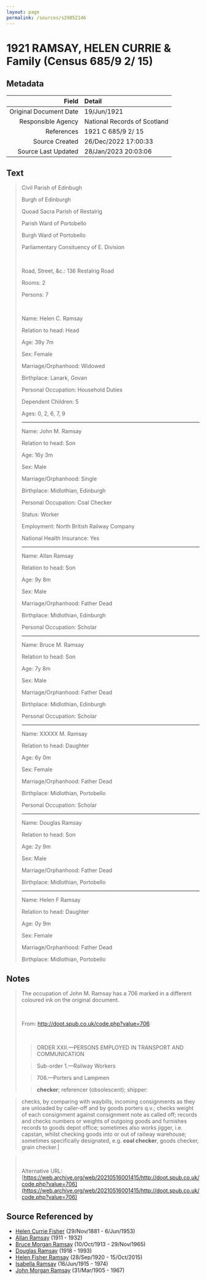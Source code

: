 ```yaml
---
layout: page
permalink: /sources/s29852146
---
```


# 1921 RAMSAY, HELEN CURRIE & Family (Census 685/9 2/ 15)

## Metadata

Field | Detail
---:|:---
Original Document Date | 19/Jun/1921
Responsible Agency | National Records of Scotland
References | 1921 C 685/9 2/ 15
Source Created | 26/Dec/2022 17:00:33
Source Last Updated | 28/Jan/2023 20:03:06

## Text

> Civil Parish of Edinbugh
>
> Burgh of Edinburgh
>
> Quoad Sacra Parish of Restalrig
>
> Parish Ward of Portobello
>
> Burgh Ward of Portobello
>
> Parliamentary Consituency of E. Division
>
> <br/>
>
> Road, Street, &c.: 136 Restalrig Road
>
> Rooms: 2
>
> Persons: 7
>
> <br/>
>
> Name: Helen C. Ramsay
>
> Relation to head: Head
>
> Age: 39y 7m
>
> Sex: Female
>
> Marriage/Orphanhood: Widowed
>
> Birthplace: Lanark, Govan
>
> Personal Occupation: Household Duties
>
> Dependent Children: 5
>
> Ages: 0, 2, 6, 7, 9
>
> ---
>
> Name: John M. Ramsay
>
> Relation to head: Son
>
> Age: 16y 3m
>
> Sex: Male
>
> Marriage/Orphanhood: Single
>
> Birthplace: Midlothian, Edinburgh
>
> Personal Occupation: Coal Checker
>
> Status: Worker
>
> Employment: North British Railway Company
>
> National Health Insurance: Yes
>
> ---
>
> Name: Allan Ramsay
>
> Relation to head: Son
>
> Age: 9y 8m
>
> Sex: Male
>
> Marriage/Orphanhood: Father Dead
>
> Birthplace: Midlothian, Edinburgh
>
> Personal Occupation: Scholar
>
> ---
>
> Name: Bruce M. Ramsay
>
> Relation to head: Son
>
> Age: 7y 8m
>
> Sex: Male
>
> Marriage/Orphanhood: Father Dead
>
> Birthplace: Midlothian, Edinburgh
>
> Personal Occupation: Scholar
>
> ---
>
> Name: XXXXX M. Ramsay
>
> Relation to head: Daughter
>
> Age: 6y 0m
>
> Sex: Female
>
> Marriage/Orphanhood: Father Dead
>
> Birthplace: Midlothian, Portobello
>
> Personal Occupation: Scholar
>
> ---
>
> Name: Douglas Ramsay
>
> Relation to head: Son
>
> Age: 2y 9m
>
> Sex: Male
>
> Marriage/Orphanhood: Father Dead
>
> Birthplace: Midlothian, Portobello
>
> ---
>
> Name: Helen F Ramsay
>
> Relation to head: Daughter
>
> Age: 0y 9m
>
> Sex: Female
>
> Marriage/Orphanhood: Father Dead
>
> Birthplace: Midlothian, Portobello
>

## Notes

> The occupation of John M. Ramsay has a 706 marked in a different coloured ink on the original document.
>
> <br/>
>
> From: http://doot.spub.co.uk/code.php?value=706
>
> <br/>
>
> > ORDER XXII.—PERSONS EMPLOYED IN TRANSPORT AND COMMUNICATION
>
> > Sub-order 1.—Railway Workers
>
> > 706.—Porters and Lampmen
>
> > 
>
> > **checker**; referencer (obsolescent); shipper:
>

> checks, by comparing with waybills, incoming consignments as they are unloaded by caller-off and by goods porters q.v.; checks weight of each consignment against consignment note as called off; records and checks numbers or weights of outgoing goods and furnishes records to goods depot office; sometimes also works jigger, i.e. capstan, whilst checking goods into or out of railway warehouse; sometimes specifically designated, e.g. **coal checker**, goods checker, grain checker.|

> <br/>
>
> Alternative URL: [https://web.archive.org/web/20210516001415/http://doot.spub.co.uk/code.php?value=706](https://web.archive.org/web/20210516001415/http://doot.spub.co.uk/code.php?value=706)
>


## Source Referenced by

* [Helen Currie Fisher](../people/@18426904@-helen-currie-fisher-b1881-11-29-d1953-6-6.md) (29/Nov/1881 - 6/Jun/1953)
* [Allan Ramsay](../people/@62219744@-allan-ramsay-b1911-d1932.md) (1911 - 1932)
* [Bruce Morgan Ramsay](../people/@49046148@-bruce-morgan-ramsay-b1913-10-10-d1965-11-29.md) (10/Oct/1913 - 29/Nov/1965)
* [Douglas Ramsay](../people/@12977578@-douglas-ramsay-b1918-d1993.md) (1918 - 1993)
* [Helen Fisher Ramsay](../people/@34267190@-helen-fisher-ramsay-b1920-9-28-d2015-10-15.md) (28/Sep/1920 - 15/Oct/2015)
* [Isabella Ramsay](../people/@80504300@-isabella-ramsay-b1915-6-16-d1974.md) (16/Jun/1915 - 1974)
* [John Morgan Ramsay](../people/@55070438@-john-morgan-ramsay-b1905-3-31-d1967.md) (31/Mar/1905 - 1967)

